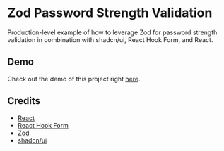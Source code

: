 # Zod Password Strength Validation

Production-level example of how to leverage Zod for password strength validation in combination with shadcn/ui, React Hook Form, and React.

## Demo

Check out the demo of this project right [here](https://vanjazeli.github.io/zod-password-strength-validation/).

## Credits

- [React](https://react.dev/)
- [React Hook Form](https://react-hook-form.com/)
- [Zod](https://zod.dev/)
- [shadcn/ui](https://ui.shadcn.com/)
